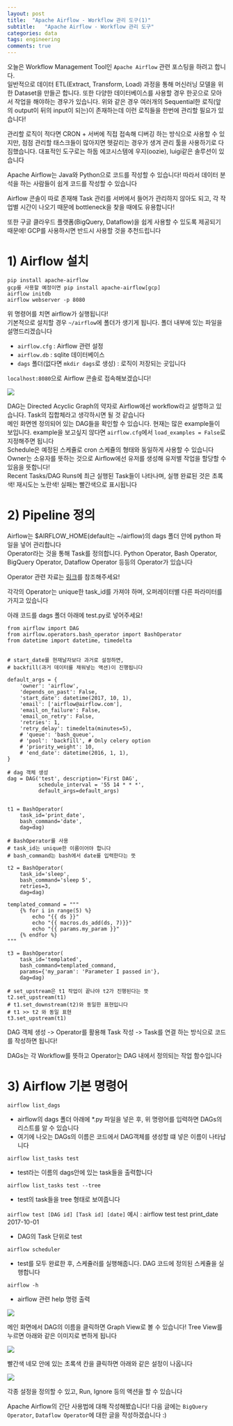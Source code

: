 ```yaml
---
layout: post
title:  "Apache Airflow - Workflow 관리 도구(1)"
subtitle:   "Apache Airflow - Workflow 관리 도구"
categories: data
tags: engineering
comments: true
---
```

오늘은 Workflow Management Tool인 ```Apache Airflow``` 관련 포스팅을 하려고 합니다.   
일반적으로 데이터 ETL(Extract, Transform, Load) 과정을 통해 머신러닝 모델을 위한 Dataset을 만들곤 합니다. 또한 다양한 데이터베이스를 사용할 경우 한곳으로 모아서 작업을 해야하는 경우가 있습니다. 
위와 같은 경우 여러개의 Sequential한 로직(앞의 output이 뒤의 input이 되는)이 존재하는데 이런 로직들을 한번에 관리할 필요가 있습니다!

관리할 로직이 적다면 CRON + 서버에 직접 접속해 디버깅 하는 방식으로 사용할 수 있지만, 점점 관리할 태스크들이 많아지면 헷갈리는 경우가 생겨 관리 툴을 사용하기로 다짐했습니다. 대표적인 도구로는 하둡 에코시스템에 우지(oozie), luigi같은 솔루션이 있습니다

Apache Airflow는 Java와 Python으로 코드를 작성할 수 있습니다! 따라서 데이터 분석을 하는 사람들이 쉽게 코드를 작성할 수 있습니다

Airflow 콘솔이 따로 존재해 Task 관리를 서버에서 들어가 관리하지 않아도 되고, 각 작업별 시간이 나오기 때문에 bottleneck을 찾을 때에도 유용합니다!

또한 구글 클라우드 플랫폼(BigQuery, Dataflow)을 쉽게 사용할 수 있도록 제공되기 때문에! GCP를 사용하시면 반드시 사용할 것을 추천드립니다

# 1) Airflow 설치
```
pip install apache-airflow
gcp를 사용할 예정이면 pip install apache-airflow[gcp]
airflow initdb
airflow webserver -p 8080
```

위 명령어를 치면 airflow가 실행됩니다!  
기본적으로 설치할 경우 ```~/airflow```에 폴더가 생기게 됩니다. 폴더 내부에 있는 파일을 설명드리겠습니다

- ```airflow.cfg``` : Airflow 관련 설정 
- ```airflow.db``` : sqlite 데이터베이스
- ```dags``` 폴더(없다면 ```mkdir dags```로 생성) : 로직이 저장되는 곳입니다

```localhost:8080```으로 Airflow 콘솔로 접속해보겠습니다!


<img src="https://raw.githubusercontent.com/zzsza/bigquery-tutorial/f80caf45a9f835ddc20442a56654baf8be927e52/tutorials/images/012_airflow_02.png">

DAG는 Directed Acyclic Graph의 약자로 Airflow에선 workflow라고 설명하고 있습니다. Task의 집합체라고 생각하시면 될 것 같습니다  
메인 화면엔 정의되어 있는 DAG들을 확인할 수 있습니다. 현재는 많은 example들이 보입니다. example을 보고싶지 않다면 ```airflow.cfg```에서 ```load_examples = False```로 지정해주면 됩니다  
Schedule은 예정된 스케쥴로 cron 스케쥴의 형태와 동일하게 사용할 수 있습니다  
Owner는 소유자를 뜻하는 것으로 Airflow에선 유저를 생성해 유저별 작업을 할당할 수 있음을 뜻합니다!  
Recent Tasks/DAG Runs에 최근 실행된 Task들이 나타나며, 실행 완료된 것은 초록색! 재시도는 노란색! 실패는 빨간색으로 표시됩니다


# 2) Pipeline 정의
Airflow는 $AIRFLOW_HOME(default는 ~/airflow)의 dags 폴더 안에 python 파일을 넣어 관리합니다  
Operator라는 것을 통해 Task를 정의합니다. Python Operator, Bash Operator, BigQuery Operator, Dataflow Operator 등등의 Operator가 있습니다

Operator 관련 자료는 [링크](https://airflow.incubator.apache.org/code.html#operator-api)를 참조해주세요!

각각의 Operator는 unique한 task_id를 가져야 하며, 오퍼레이터별 다른 파라미터를 가지고 있습니다

아래 코드를 dags 폴더 아래에 test.py로 넣어주세요!

```
from airflow import DAG
from airflow.operators.bash_operator import BashOperator
from datetime import datetime, timedelta
    

# start_date를 현재날자보다 과거로 설정하면, 
# backfill(과거 데이터를 채워넣는 액션)이 진행됩니다

default_args = {
    'owner': 'airflow',
    'depends_on_past': False,
    'start_date': datetime(2017, 10, 1),
    'email': ['airflow@airflow.com'],
    'email_on_failure': False,
    'email_on_retry': False,
    'retries': 1,
    'retry_delay': timedelta(minutes=5),
    # 'queue': 'bash_queue',
    # 'pool': 'backfill', # Only celery option
    # 'priority_weight': 10,
    # 'end_date': datetime(2016, 1, 1),
}

# dag 객체 생성
dag = DAG('test', description='First DAG', 
          schedule_interval = '55 14 * * *', 
          default_args=default_args)


t1 = BashOperator(
    task_id='print_date',
    bash_command='date',
    dag=dag)

# BashOperator를 사용
# task_id는 unique한 이름이어야 합니다
# bash_command는 bash에서 date를 입력한다는 뜻

t2 = BashOperator(
    task_id='sleep',
    bash_command='sleep 5',
    retries=3,
    dag=dag)

templated_command = """
    {% for i in range(5) %}
        echo "{{ ds }}"
        echo "{{ macros.ds_add(ds, 7)}}"
        echo "{{ params.my_param }}"
    {% endfor %}
"""

t3 = BashOperator(
    task_id='templated',
    bash_command=templated_command,
    params={'my_param': 'Parameter I passed in'},
    dag=dag)

# set_upstream은 t1 작업이 끝나야 t2가 진행된다는 뜻
t2.set_upstream(t1)
# t1.set_downstream(t2)와 동일한 표현입니다
# t1 >> t2 와 동일 표현
t3.set_upstream(t1)
```

DAG 객체 생성 -> Operator를 활용해 Task 작성 -> Task를 연결 하는 방식으로 코드를 작성하면 됩니다!

DAGs는 각 Workflow를 뜻하고 Operator는 DAG 내에서 정의되는 작업 함수입니다

# 3) Airflow 기본 명령어

```airflow list_dags```

- airflow의 dags 폴더 아래에 *.py 파일을 넣은 후, 위 명령어를 입력하면 DAGs의 리스트를 알 수 있습니다
- 여기에 나오는 DAGs의 이름은 코드에서 DAG객체를 생성할 떄 넣은 이름이 나타납니다

```airflow list_tasks test```

- test라는 이름의 dags안에 있는 task들을 출력합니다

```airflow list_tasks test --tree```

- test의 task들을 tree 형태로 보여줍니다

```airflow test [DAG id] [Task id] [date]```
예시 : airflow test test print_date 2017-10-01

- DAG의 Task 단위로 test

```airflow scheduler```

- test를 모두 완료한 후, 스케쥴러를 실행해줍니다. DAG 코드에 정의된 스케쥴을 실행합니다

```airflow -h```

- airflow 관련 help 명령 출력



<img src="https://raw.githubusercontent.com/zzsza/bigquery-tutorial/f80caf45a9f835ddc20442a56654baf8be927e52/tutorials/images/012_airflow_03.png">

메인 화면에서 DAG의 이름을 클릭하면 Graph View로 볼 수 있습니다! Tree View를 누르면 아래와 같은 이미지로 변하게 됩니다


<img src="https://raw.githubusercontent.com/zzsza/bigquery-tutorial/f80caf45a9f835ddc20442a56654baf8be927e52/tutorials/images/012_airflow_04.png">

빨간색 네모 안에 있는 초록색 칸을 클릭하면 아래와 같은 설정이 나옵니다

<img src="https://github.com/zzsza/bigquery-tutorial/raw/f80caf45a9f835ddc20442a56654baf8be927e52/tutorials/images/012_airflow_05.png">

각종 설정을 정의할 수 있고, Run, Ignore 등의 액션을 할 수 있습니다

Apache Airflow의 간단 사용법에 대해 작성해봤습니다! 다음 글에는 ```BigQuery Operator```, ```Dataflow Operator```에 대한 글을 작성하겠습니다 :)